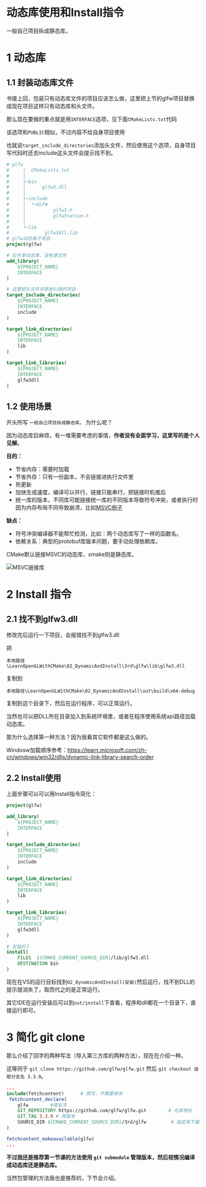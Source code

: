 # 动态库使用和Install指令

一般自己项目拆成静态库。

# 1 动态库 
## 1.1 封装动态库文件

书接上回，包装只有动态库文件的项目应该怎么做，这里把上节的glfw项目替换成现在项目这样只有动态库和头文件。

那么现在要做的重点就是用`INTERFACE`选项，见下面`CMakeLists.txt`代码

该选项和`PUBLIC`相似，不过内容不给自身项目使用

也就说`target_include_directories`添加头文件，然后使用这个选项，自身项目写代码时还去include这头文件会提示找不到。


```cmake
# glfw
#     │  CMakeLists.txt
#     │
#     ├─bin
#     │      glfw3.dll
#     │
#     ├─include
#     │  └─GLFW
#     │          glfw3.h
#     │          glfw3native.h
#     │
#     └─lib
#             glfw3dll.lib
# glfw动态库子项目
project(glfw)

# 仅共享动态库，没有源文件
add_library(
    ${PROJECT_NAME}
    INTERFACE
)

# 这里把头文件共享给引用的项目
target_include_directories(
    ${PROJECT_NAME}
    INTERFACE
    include
)

target_link_directories(
    ${PROJECT_NAME}
    INTERFACE
    lib
)

target_link_libraries(
    ${PROJECT_NAME}
    INTERFACE
    glfw3dll
)

```

## 1.2 使用场景
开头所写 `一般自己项目拆成静态库。` 为什么呢？

因为动态库巨麻烦，有一堆需要考虑的事情，**作者没有全面学习，这里写的是个人见解**。

**目的：**
- 节省内存：需要时加载
- 节省外存：只有一份副本，不会链接进执行文件里
- 热更新
- 加快生成速度，编译可以并行，链接只能串行，把链接时机推后
- 统一库的版本，不同库可能链接统一库的不同版本导致符号冲突，或者执行时因为内存布局不同导致崩溃，比如[MSVC例子](https://learn.microsoft.com/zh-cn/cpp/c-runtime-library/potential-errors-passing-crt-objects-across-dll-boundaries?view=msvc-170#causes)

**缺点：**
- 符号冲突编译器不能帮忙检测，比如：两个动态库写了一样的函数名。
- 依赖关系：典型的protobuf库版本问题，要手动处理依赖库。

CMake默认链接MSVC的动态库，xmake则是静态库。

![MSVC链接库](notes/msvc_dynamic_check.png)

# 2 Install 指令
## 2.1 找不到glfw3.dll
修改完后运行一下项目，会报错找不到glfw3.dll

把

`本地路径\LearnOpenGLWithCMake\02_DynamicAndInstall\3rd\glfw\lib\glfw3.dll`

复制到

`本地路径\LearnOpenGLWithCMake\02_DynamicAndInstall\out\build\x64-debug`

复制到这个目录下，然后在运行程序，可以正常运行。

当然也可以把DLL所在目录加入到系统环境里，或者在程序使用系统api路径加载动态库。

那为什么选择第一种方法？因为我看其它软件都是这么做的。

Windosw加载顺序参考：https://learn.microsoft.com/zh-cn/windows/win32/dlls/dynamic-link-library-search-order

## 2.2 Install使用
上面步骤可以可以用Install指令简化：
```cmake
project(glfw)

add_library(
    ${PROJECT_NAME}
    INTERFACE
)

target_include_directories(
    ${PROJECT_NAME}
    INTERFACE
    include
)

target_link_directories(
    ${PROJECT_NAME}
    INTERFACE
    lib
)

target_link_libraries(
    ${PROJECT_NAME}
    INTERFACE
    glfw3dll
)

# 安装dll
install(
    FILES  ${CMAKE_CURRENT_SOURCE_DIR}/lib/glfw3.dll
    DESTINATION bin
)

```

现在在VS的运行目标找到`02_DynamicAndInstall(安装)`然后运行，找不到DLL的提示就消失了，取而代之的是正常运行。

其它IDE在运行安装后可以到`out/install`下查看，程序和dll都在一个目录下，直接运行即可。

# 3 简化 git clone
那么介绍了回字的两种写法（导入第三方库的两种方法），现在在介绍一种。

这等同于 `git clone https://github.com/glfw/glfw.git` 然后 `git checkout 自取分支名 3.3.9`。


```cmake
...
include(fetchcontent)      # 照写，不需要修改
 fetchcontent_declare(
    glfw        #库名字
    GIT_REPOSITORY https://github.com/glfw/glfw.git        # 仓库地址
    GIT_TAG 3.3.9 # 库版本
    SOURCE_DIR ${CMAKE_CURRENT_SOURCE_DIR}/3rd/glfw         # 指定库下载地址
)

fetchcontent_makeavailable(glfw)
...
```
**不过我还是推荐第一节课的方法使用 `git submodule` 管理版本，然后视情况编译成动态库还是静态库。**

当然包管理的方法我也是推荐的，下节会介绍。